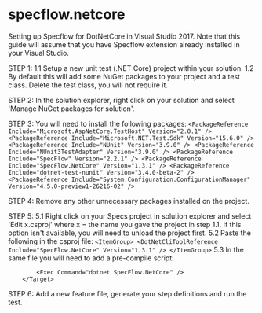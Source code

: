 # specflow.netcore
Setting up Specflow for DotNetCore in Visual Studio 2017.
Note that this guide will assume that you have Specflow extension already installed in your Visual Studio.

STEP 1: 
1.1 Setup a new unit test (.NET Core) project within your solution.
1.2 By default this will add some NuGet packages to your project and a test class.
Delete the test class, you will not require it.

STEP 2:
In the solution explorer, right click on your solution and select 'Manage NuGet packages for solution'.

STEP 3: 
You will need to install the following packages:
    ```<PackageReference Include="Microsoft.AspNetCore.TestHost" Version="2.0.1" />
    <PackageReference Include="Microsoft.NET.Test.Sdk" Version="15.6.0" />
    <PackageReference Include="NUnit" Version="3.9.0" />
    <PackageReference Include="NUnit3TestAdapter" Version="3.9.0" />
    <PackageReference Include="SpecFlow" Version="2.2.1" />
    <PackageReference Include="SpecFlow.NetCore" Version="1.3.1" />
    <PackageReference Include="dotnet-test-nunit" Version="3.4.0-beta-2" />
    <PackageReference Include="System.Configuration.ConfigurationManager" Version="4.5.0-preview1-26216-02" />```

STEP 4: 
Remove any other unnecessary packages installed on the project.

STEP 5: 
5.1 Right click on your Specs project in solution explorer and select 'Edit x.csproj' where x = the name you gave the project in step 1.1. If this option isn't available, you will need to unload the project first.
5.2 Paste the following in the csproj file:
	```<ItemGroup>
	  <DotNetCliToolReference Include="SpecFlow.NetCore" Version="1.3.1" />
	</ItemGroup>```
5.3 In the same file you will need to add a pre-compile script: 
```	<Target Name="PrecompileScript" BeforeTargets="BeforeBuild">
     	<Exec Command="dotnet SpecFlow.NetCore" />
	</Target>
```	

STEP 6: 
Add a new feature file, generate your step definitions and run the test.


